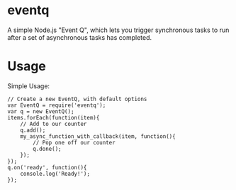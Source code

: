 eventq
======

A simple Node.js "Event Q", which lets you trigger synchronous tasks to run after a set of asynchronous tasks has completed.

Usage
=====

Simple Usage:

	// Create a new EventQ, with default options
	var EventQ = require('eventq');
	var q = new EventQ();
	items.forEach(function(item){
		// Add to our counter
		q.add();
		my_async_function_with_callback(item, function(){
			// Pop one off our counter
			q.done();
		});
	});
	q.on('ready', function(){
		console.log('Ready!');
	});


